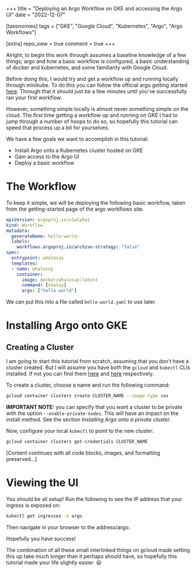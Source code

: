 +++
title = "Deploying an Argo Workflow on GKE and accessing the Argo UI"
date = "2022-12-07"

[taxonomies]
tags = ["GKE", "Google Cloud", "Kubernetes", "Argo", "Argo Workflows"]

[extra]
repo_view = true
comment = true
+++

Alright, to begin this work through assumes a baseline knowledge of a few things; argo and how a basic workflow is configured, a basic understanding of docker and kubernetes, and some familiarity with Google Cloud.

Before doing this, I would try and get a workflow up and running locally through minikube. To do this you can follow the official argo getting started [here](https://argoproj.github.io/argo-workflows/quick-start/). Through that it should just be a few minutes until you've successfully ran your first workflow.

However, something simple locally is almost never something simple on the cloud. The first time getting a workflow up and running on GKE I had to jump through a number of hoops to do so, so hopefully this tutorial can speed that process up a bit for yourselves.

We have a few goals we want to accomplish in this tutorial:

* Install Argo onto a Kubernetes cluster hosted on GKE
* Gain access to the Argo UI
* Deploy a basic workflow

# The Workflow

To keep it simple, we will be deploying the following basic workflow, taken from the getting-started page of the argo workflows site.

```yaml
apiVersion: argoproj.io/v1alpha1  
kind: Workflow  
metadata:  
  generateName: hello-world-  
  labels:  
    workflows.argoproj.io/archive-strategy: "false"  
spec:  
  entrypoint: whalesay  
  templates:  
  - name: whalesay  
    container:  
      image: docker/whalesay:latest  
      command: [cowsay]  
      args: ["hello world"]
```

We can put this into a file called `hello-world.yaml` to use later.

# Installing Argo onto GKE

## Creating a Cluster

I am going to start this tutorial from scratch, assuming that you don't have a cluster created. But I will assume you have both the `gcloud` and `kubectl` CLIs installed. If not you can find them [here](https://cloud.google.com/sdk/docs/install) and [here](https://kubernetes.io/docs/tasks/tools/) respectively.

To create a cluster, choose a name and run the following command:

```bash
gcloud container clusters create CLUSTER_NAME --image-type cos
```

**IMPORTANT NOTE:** you can specify that you want a cluster to be private with the option `--enable-private-nodes`. This will have an impact on the install method. See the section _Installing Argo onto a private cluster._

Now, configure your local `kubectl` to point to the new cluster:

```bash
gcloud container clusters get-credentials CLUSTER_NAME
```

[Content continues with all code blocks, images, and formatting preserved...]

# Viewing the UI

You should be all setup! Run the following to see the IP address that your ingress is exposed on:

```bash
kubectl get ingresses -n argo
```

Then navigate in your browser to the address/argo.

Hopefully you have success!

The combination of all these small interlinked things on gcloud made setting this up take much longer than it perhaps should have, so hopefully this tutorial made your life slightly easier. 😃
